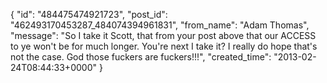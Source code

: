  {
   "id": "484475474921723",
   "post_id": "462493170453287_484074394961831",
   "from_name": "Adam Thomas",
   "message": "So I take it Scott,  that from your post above that our  ACCESS to ye won't be for much longer. You're next I take it? I really do hope that's not the case. God those fuckers are fuckers!!!",
   "created_time": "2013-02-24T08:44:33+0000"
 }
